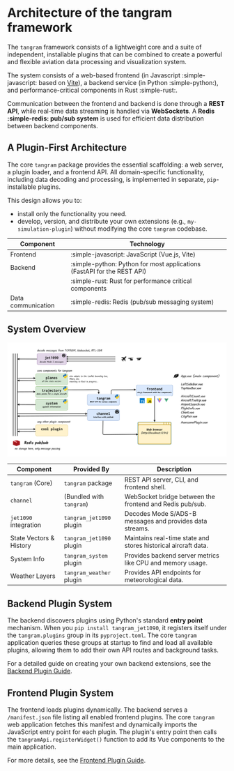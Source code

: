 # Architecture of the tangram framework

The `tangram` framework consists of a lightweight core and a suite of independent, installable plugins that can be combined to create a powerful and flexible aviation data processing and visualization system.

The system consists of a web-based frontend (in Javascript :simple-javascript: based on [Vite](https://vite.dev/)), a backend service (in Python :simple-python:), and performance-critical components in Rust :simple-rust:.

Communication between the frontend and backend is done through a **REST API**, while real-time data streaming is handled via **WebSockets**. A **Redis :simple-redis: pub/sub system** is used for efficient data distribution between backend components.

## A Plugin-First Architecture

The core `tangram` package provides the essential scaffolding: a web server, a plugin loader, and a frontend API. All domain-specific functionality, including data decoding and processing, is implemented in separate, `pip`-installable plugins.

This design allows you to:

- install only the functionality you need.
- develop, version, and distribute your own extensions (e.g., `my-simulation-plugin`) without modifying the core `tangram` codebase.

| Component          | Technology                                                              |
| ------------------ | ----------------------------------------------------------------------- |
| Frontend           | :simple-javascript: JavaScript (Vue.js, Vite)                           |
| Backend            | :simple-python: Python for most applications (FastAPI for the REST API) |
|                    | :simple-rust: Rust for performance critical components                  |
| Data communication | :simple-redis: Redis (pub/sub messaging system)                         |

## System Overview

![tangram architecture](../screenshot/tangram_diagram.png)

| **Component**            | **Provided By**          | **Description**                                                |
| ------------------------ | ------------------------ | -------------------------------------------------------------- |
| `tangram` (Core)         | `tangram` package        | REST API server, CLI, and frontend shell.                      |
| `channel`                | (Bundled with `tangram`) | WebSocket bridge between the frontend and Redis pub/sub.       |
| `jet1090` integration    | `tangram_jet1090` plugin | Decodes Mode S/ADS-B messages and provides data streams.       |
| State Vectors & History  | `tangram_jet1090` plugin | Maintains real-time state and stores historical aircraft data. |
| System Info              | `tangram_system` plugin  | Provides backend server metrics like CPU and memory usage.     |
| Weather Layers           | `tangram_weather` plugin | Provides API endpoints for meteorological data.                |

## Backend Plugin System

The backend discovers plugins using Python's standard **entry point** mechanism. When you `pip install tangram_jet1090`, it registers itself under the `tangram.plugins` group in its `pyproject.toml`. The core `tangram` application queries these groups at startup to find and load all available plugins, allowing them to add their own API routes and background tasks.

For a detailed guide on creating your own backend extensions, see the [Backend Plugin Guide](../plugins/backend.md).

## Frontend Plugin System

The frontend loads plugins dynamically. The backend serves a `/manifest.json` file listing all enabled frontend plugins. The core `tangram` web application fetches this manifest and dynamically imports the JavaScript entry point for each plugin. The plugin's entry point then calls the `tangramApi.registerWidget()` function to add its Vue components to the main application.

For more details, see the [Frontend Plugin Guide](../plugins/frontend.md).
